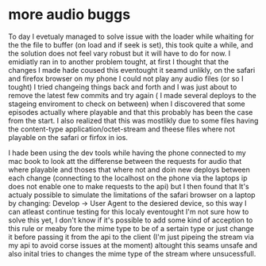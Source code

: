 # more audio buggs

To day I evetualy managed to solve issue with the loader while whaiting for the the file to buffer (on load and if seek is set), this took quite a while, and the solution does not feel vary robust but it will have to do for now. I emidiatly ran in to another problem tought, at first I thought that the changes I made hade coused this eventought it seamd unlikly, on the safari and firefox browser on my phone I could not play any audio files (or so I tought) I tried changeing things back and forth and I was just about to remove the latest few commits and try again ( I made several deploys to the stageing enviroment to check on between) when I discovered that some episodes actually where playable and that this probably has been the case from the start. I also realized that this was mostlikly due to some files having the content-type application/octet-stream and theese files where not playable on the safari or firfox in ios.

I hade been using the dev tools while having the phone connected to my mac book to look att the differense between the requests for audio that where playable and thoses that where not and doin new deploys between each change (connecting to the localhost on the phone via the laptops ip does not enable one to make requests to the api) but I then found that It's actualy possible to simulate the limitations of the safari browser on a laptop by changing: Develop -> User Agent to the desiered device, so this way I can atleast continue testing for this localy eventought I'm not sure how to solve this yet, I don't know if it's possible to add some kind of acception to this rule or meaby fore the mime type to be of a sertain type or just change it before passing it from the api to the client (I'm just pipeing the stream via my api to avoid corse issues at the moment) altought this seams unsafe and also inital tries to changes the mime type of the stream where unsucessfull.